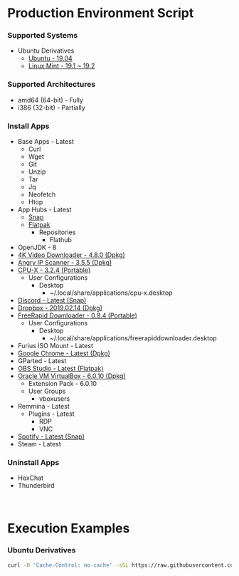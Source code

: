 # Production Environment Script

### Supported Systems
* Ubuntu Derivatives
  * [Ubuntu - 19.04](https://ubuntu.com/)
  * [Linux Mint - 19.1 ~ 19.2](https://linuxmint.com/)

### Supported Architectures
* amd64 (64-bit) - Fully
* i386 (32-bit) - Partially

### Install Apps
* Base Apps - Latest
  * Curl
  * Wget
  * Git
  * Unzip
  * Tar
  * Jq
  * Neofetch
  * Htop
* App Hubs - Latest
  * [Snap](https://snapcraft.io/store)
  * [Flatpak](https://flathub.org/home)
    * Repositories
      * Flathub
* OpenJDK - 8
* [4K Video Downloader - 4.8.0 (Dpkg)](https://www.4kdownload.com/products/product-videodownloader)
* [Angry IP Scanner - 3.5.5 (Dpkg)](https://angryip.org/)
* [CPU-X - 3.2.4 (Portable)](https://github.com/X0rg/CPU-X)
  * User Configurations
    * Desktop
      * ~/.local/share/applications/cpu-x.desktop
* [Discord - Latest (Snap)](https://snapcraft.io/discord)
* [Dropbox - 2019.02.14 (Dpkg)](https://www.dropbox.com/install)
* [FreeRapid Downloader - 0.9.4 (Portable)](http://wordrider.net/freerapid/)
  * User Configurations
    * Desktop
      * ~/.local/share/applications/freerapiddownloader.desktop
* Furius ISO Mount - Latest
* [Google Chrome - Latest (Dpkg)](https://www.google.com/chrome/)
* GParted - Latest
* [OBS Studio - Latest (Flatpak)](https://flathub.org/apps/details/com.obsproject.Studio)
* [Oracle VM VirtualBox - 6.0.10 (Dpkg)](https://www.virtualbox.org/)
  * Extension Pack - 6.0.10
  * User Groups
    * vboxusers
* Remmina - Latest
  * Plugins - Latest
    * RDP
    * VNC
* [Spotify - Latest (Snap)](https://snapcraft.io/spotify)
* Steam - Latest

### Uninstall Apps
* HexChat
* Thunderbird

<br/>

# Execution Examples

### Ubuntu Derivatives
```bash
curl -H 'Cache-Control: no-cache' -sSL https://raw.githubusercontent.com/daniloancilotto/production-environment-script/master/ubuntu.sh | bash
```